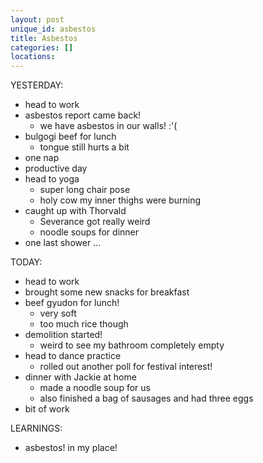 ```yaml
---
layout: post
unique_id: asbestos
title: Asbestos
categories: []
locations: 
---
```


YESTERDAY:
* head to work
* asbestos report came back!
  * we have asbestos in our walls! :'(
* bulgogi beef for lunch
  * tongue still hurts a bit
* one nap
* productive day
* head to yoga
  * super long chair pose
  * holy cow my inner thighs were burning
* caught up with Thorvald
  * Severance got really weird
  * noodle soups for dinner
* one last shower ...

TODAY:
* head to work
* brought some new snacks for breakfast
* beef gyudon for lunch!
  * very soft
  * too much rice though
* demolition started!
  * weird to see my bathroom completely empty
* head to dance practice
  * rolled out another poll for festival interest!
* dinner with Jackie at home
  * made a noodle soup for us
  * also finished a bag of sausages and had three eggs
* bit of work

LEARNINGS:
* asbestos! in my place!
